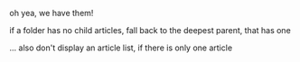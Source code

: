 oh yea, we have them!

if a folder has no child articles, fall back to the deepest parent, that has one

... also don't display an article list, if there is only one article
